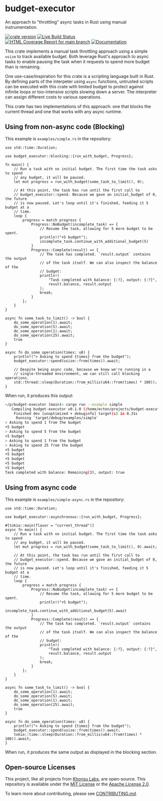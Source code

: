 # budget-executor

An approach to "throttling" async tasks in Rust using manual instrumentation.

[![crate version](https://img.shields.io/crates/v/budget-executor.svg)](https://crates.io/crates/budget-executor)
[![Live Build Status](https://img.shields.io/github/workflow/status/khonsulabs/budget-executor/Tests/main)](https://github.com/khonsulabs/budget-executor/actions?query=workflow:Tests)
[![HTML Coverage Report for `main` branch](https://khonsulabs.github.io/budget-executor/coverage/badge.svg)](https://khonsulabs.github.io/budget-executor/coverage/)
[![Documentation](https://img.shields.io/badge/docs-main-informational)](https://khonsulabs.github.io/budget-executor/main/budget_executor)

This crate implements a manual task throttling approach using a simple `usize` to
track available budget. Both leverage Rust's approach to async tasks to enable
pausing the task when it requests to spend more budget than is remaining.

One use-case/inspiration for this crate is a scripting language built in Rust.
By defining parts of the interpeter using `async` functions, untrusted scripts
can be executed with this crate with limited budget to protect against infinite
loops or too-intensive scripts slowing down a server. The interpreter can assign
different costs to various operations.

This crate has two implementations of this approach: one that blocks the current
thread and one that works with any async runtime.

## Using from non-async code (Blocking)

This example is `examples/simple.rs` in the repository:

```rust,ignore
use std::time::Duration;

use budget_executor::blocking::{run_with_budget, Progress};

fn main() {
    // Run a task with no initial budget. The first time the task asks to spend
    // any budget, it will be paused.
    let mut progress = run_with_budget(some_task_to_limit(), 0);

    // At this point, the task has run until the first call to
    // budget_executor::spend. Because we gave an initial_budget of 0, the future
    // is now paused. Let's loop until it's finished, feeding it 5 budget at a
    // time.
    loop {
        progress = match progress {
            Progress::NoBudget(incomplete_task) => {
                // Resume the task, allowing for 5 more budget to be spent.
                println!("+5 budget");
                incomplete_task.continue_with_additional_budget(5)
            }
            Progress::Complete(result) => {
                // The task has completed. `result.output` contains the output
                // of the task itself. We can also inspect the balance of the
                // budget:
                println!(
                    "Task completed with balance: {:?}, output: {:?}",
                    result.balance, result.output
                );
                break;
            }
        };
    }
}

async fn some_task_to_limit() -> bool {
    do_some_operation(1).await;
    do_some_operation(5).await;
    do_some_operation(1).await;
    do_some_operation(25).await;
    true
}

async fn do_some_operation(times: u8) {
    println!("> Asking to spend {times} from the budget");
    budget_executor::spend(usize::from(times)).await;

    // Despite being async code, because we know we're running in a
    // single-threaded environment, we can still call blocking operations.
    std::thread::sleep(Duration::from_millis(u64::from(times) * 100));
}

```

When run, it produces this output:

```sh
~/p/budget-executor (main)> cargo run --example simple
   Compiling budget-executor v0.1.0 (/home/ecton/projects/budget-executor)
    Finished dev [unoptimized + debuginfo] target(s) in 0.31s
     Running `target/debug/examples/simple`
> Asking to spend 1 from the budget
+5 budget
> Asking to spend 5 from the budget
+5 budget
> Asking to spend 1 from the budget
> Asking to spend 25 from the budget
+5 budget
+5 budget
+5 budget
+5 budget
+5 budget
Task completed with balance: Remaining(3), output: true
```

## Using from async code

This example is `examples/simple-async.rs` in the repository:

```rust,ignore
use std::time::Duration;

use budget_executor::asynchronous::{run_with_budget, Progress};

#[tokio::main(flavor = "current_thread")]
async fn main() {
    // Run a task with no initial budget. The first time the task asks to spend
    // any budget, it will be paused.
    let mut progress = run_with_budget(some_task_to_limit(), 0).await;

    // At this point, the task has run until the first call to
    // budget_executor::spend. Because we gave an initial_budget of 0, the future
    // is now paused. Let's loop until it's finished, feeding it 5 budget at a
    // time.
    loop {
        progress = match progress {
            Progress::NoBudget(incomplete_task) => {
                // Resume the task, allowing for 5 more budget to be spent.
                println!("+5 budget");
                incomplete_task.continue_with_additional_budget(5).await
            }
            Progress::Complete(result) => {
                // The task has completed. `result.output` contains the output
                // of the task itself. We can also inspect the balance of the
                // budget:
                println!(
                    "Task completed with balance: {:?}, output: {:?}",
                    result.balance, result.output
                );
                break;
            }
        };
    }
}

async fn some_task_to_limit() -> bool {
    do_some_operation(1).await;
    do_some_operation(5).await;
    do_some_operation(1).await;
    do_some_operation(25).await;
    true
}

async fn do_some_operation(times: u8) {
    println!("> Asking to spend {times} from the budget");
    budget_executor::spend(usize::from(times)).await;
    tokio::time::sleep(Duration::from_millis(u64::from(times) * 100)).await;
}

```

When run, it produces the same output as displayed in the blocking section.

## Open-source Licenses

This project, like all projects from [Khonsu Labs](https://khonsulabs.com/), are
open-source. This repository is available under the [MIT License](./LICENSE-MIT)
or the [Apache License 2.0](./LICENSE-APACHE).

To learn more about contributing, please see [CONTRIBUTING.md](./CONTRIBUTING.md).
